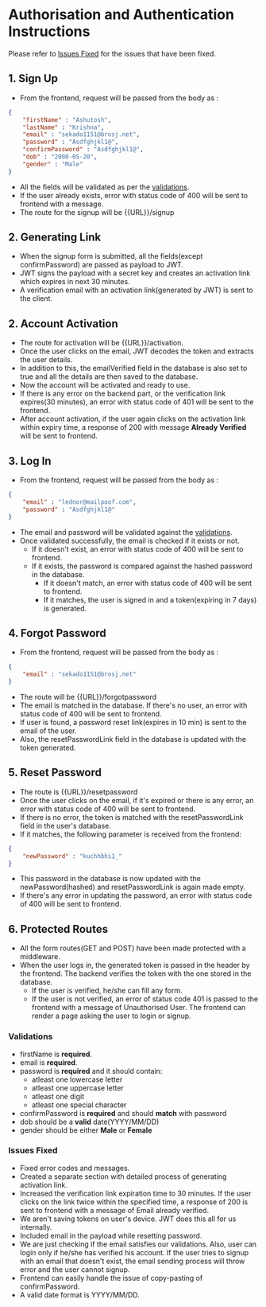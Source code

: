 # Authorisation and Authentication Instructions

Please refer to [Issues Fixed](#issues-fixed) for the issues that have been fixed.


## 1. Sign Up

* From the frontend, request will be passed from the body as : 
```json
{
    "firstName" : "Ashutosh",
    "lastName" : "Krishna",
    "email" : "sekado1151@brosj.net",
    "password" : "Asdfghjkl1@",
    "confirmPassword" : "Asdfghjkl1@",
    "dob" : "2000-05-20",
    "gender" : "Male"
}
```

* All the fields will be validated as per the [validations](#validations).
* If the user already exists, error with status code of 400 will be sent to frontend with a message.
* The route for the signup will be {{URL}}/signup


## 2. Generating Link

* When the signup form is submitted, all the fields(except confirmPassword) are passed as payload to JWT.
* JWT signs the payload with a secret key and creates an activation link which expires in next 30 minutes.
* A verification email with an activation link(generated by JWT) is sent to the client.

## 2. Account Activation

* The route for activation will be {{URL}}/activation.
* Once the user clicks on the email, JWT decodes the token and extracts the user details. 
* In addition to this, the emailVerified field in the database is also set to true and all the details are then saved to the database.
* Now the account will be activated and ready to use.
* If there is any error on the backend part, or the verification link expires(30 minutes), an error with status code of 401 will be sent to the frontend.
* After account activation, if the user again clicks on the activation link within expiry time, a response of 200 with message **Already Verified** will be sent to frontend.

## 3. Log In

* From the frontend, request will be passed from the body as :

```json
{
    "email" : "lednor@mailpoof.com",
    "password" : "Asdfghjkl1@"
}
```
* The email and password will be validated against the [validations](#validations).
* Once validated successfully, the email is checked if it exists or not.
    * If it doesn't exist, an error with status code of 400 will be sent to frontend.
    * If it exists, the password is compared against the hashed password in the database.
        * If it doesn't match, an error with status code of 400 will be sent to frontend.
        * If it matches, the user is signed in and a token(expiring in 7 days) is generated.

## 4. Forgot Password

* From the frontend, request will be passed from the body as :

```json
{
    "email" : "sekado1151@brosj.net"
}
```
* The route will be {{URL}}/forgotpassword
* The email is matched in the database. If there's no user, an error with status code of 400 will be sent to frontend.
* If user is found, a password reset link(expires in 10 min) is sent to the email of the user. 
* Also, the resetPasswordLink field in the database is updated with the token generated.

## 5. Reset Password

* The route is {{URL}}/resetpassword
* Once the user clicks on the email, if it's expired or there is any error, an error with status code of 400 will be sent to frontend.
* If there is no error, the token is matched with the resetPasswordLink field in the user's database.
* If it matches, the following parameter is received from the frontend:
```json
{
    "newPassword" : "kuchhbhi1_"
}
```
* This password in the database is now updated with the newPassword(hashed) and resetPasswordLink is again made empty.
* If there's any error in updating the password, an error with status code of 400 will be sent to frontend.

## 6. Protected Routes

* All the form routes(GET and POST) have been made protected with a middleware.
* When the user logs in, the generated token is passed in the header by the frontend. The backend verifies the token with the one stored in the database.
    * If the user is verified, he/she can fill any form.
    * If the user is not verified, an error of status code 401 is passed to the frontend with a message of Unauthorised User. The frontend can render a page asking the user to login or signup.


### Validations

* firstName is **required**.
* email is **required**.
* password is **required** and it should contain:
    * atleast one lowercase letter
    * atleast one uppercase letter
    * atleast one digit
    * atleast one special character
* confirmPassword is **required** and should **match** with password
* dob should be a **valid** date(YYYY/MM/DD)
* gender should be either **Male** or **Female**

### Issues Fixed

* Fixed error codes and messages.
* Created a separate section with detailed process of generating activation link.
* Increased the verification link expiration time to 30 minutes. If the user clicks on the link twice within the specified time, a response of 200 is sent to frontend with a message of Email already verified.
* We aren't saving tokens on user's device. JWT does this all for us internally.
* Included email in the payload while resetting password.
* We are just checking if the email satisfies our validations. Also, user can login only if he/she has verified his account. If the user tries to signup with an email that doesn't exist, the email sending process will throw error and the user cannot signup.
* Frontend can easily handle the issue of copy-pasting of confirmPassword.
* A valid date format is YYYY/MM/DD.